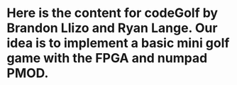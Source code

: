 # Here is the content for codeGolf by Brandon Llizo and Ryan Lange. Our idea is to implement a basic mini golf game with the FPGA and numpad PMOD.
